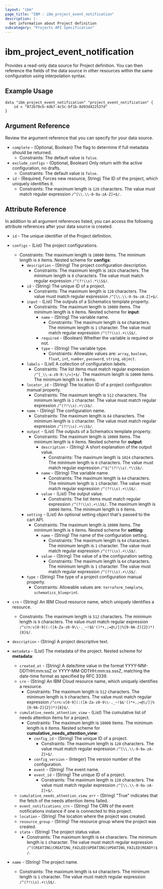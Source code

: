 ```yaml
---
layout: "ibm"
page_title: "IBM : ibm_project_event_notification"
description: |-
  Get information about Project definition
subcategory: "Projects API Specification"
---
```


# ibm_project_event_notification

Provides a read-only data source for Project definition. You can then reference the fields of the data source in other resources within the same configuration using interpolation syntax.

## Example Usage

```hcl
data "ibm_project_event_notification" "project_event_notification" {
	id = "072b70cb-4db7-4c5c-bf1b-8d93d422537d"
}
```

## Argument Reference

Review the argument reference that you can specify for your data source.

* `complete` - (Optional, Boolean) The flag to determine if full metadata should be returned.
  * Constraints: The default value is `false`.
* `exclude_configs` - (Optional, Boolean) Only return with the active configuration, no drafts.
  * Constraints: The default value is `false`.
* `id` - (Required, Forces new resource, String) The ID of the project, which uniquely identifies it.
  * Constraints: The maximum length is `128` characters. The value must match regular expression `/^[\\.\\-0-9a-zA-Z]+$/`.

## Attribute Reference

In addition to all argument references listed, you can access the following attribute references after your data source is created.

* `id` - The unique identifier of the Project definition.
* `configs` - (List) The project configurations.
  * Constraints: The maximum length is `10000` items. The minimum length is `0` items.
Nested scheme for **configs**:
	* `description` - (String) The project configuration description.
	  * Constraints: The maximum length is `1024` characters. The minimum length is `0` characters. The value must match regular expression `/^(?!\\s).*\\S$/`.
	* `id` - (String) The unique ID of a project.
	  * Constraints: The maximum length is `128` characters. The value must match regular expression `/^[\\.\\-0-9a-zA-Z]+$/`.
	* `input` - (List) The outputs of a Schematics template property.
	  * Constraints: The maximum length is `10000` items. The minimum length is `0` items.
	Nested scheme for **input**:
		* `name` - (String) The variable name.
		  * Constraints: The maximum length is `64` characters. The minimum length is `1` character. The value must match regular expression `/^(?!\\s).+\\S$/`.
		* `required` - (Boolean) Whether the variable is required or not.
		* `type` - (String) The variable type.
		  * Constraints: Allowable values are: `array`, `boolean`, `float`, `int`, `number`, `password`, `string`, `object`.
	* `labels` - (List) A collection of configuration labels.
	  * Constraints: The list items must match regular expression `/^[_\\-a-z0-9:\/=]+$/`. The maximum length is `10000` items. The minimum length is `0` items.
	* `locator_id` - (String) The location ID of a project configuration manual property.
	  * Constraints: The maximum length is `512` characters. The minimum length is `1` character. The value must match regular expression `/^(?!\\s).+\\S$/`.
	* `name` - (String) The configuration name.
	  * Constraints: The maximum length is `64` characters. The minimum length is `1` character. The value must match regular expression `/^(?!\\s).+\\S$/`.
	* `output` - (List) The outputs of a Schematics template property.
	  * Constraints: The maximum length is `10000` items. The minimum length is `0` items.
	Nested scheme for **output**:
		* `description` - (String) A short explanation of the output value.
		  * Constraints: The maximum length is `1024` characters. The minimum length is `0` characters. The value must match regular expression `/^$|^(?!\\s).*\\S$/`.
		* `name` - (String) The variable name.
		  * Constraints: The maximum length is `64` characters. The minimum length is `1` character. The value must match regular expression `/^(?!\\s).+\\S$/`.
		* `value` - (List) The output value.
		  * Constraints: The list items must match regular expression `/^(?!\\s).+\\S$/`. The maximum length is `10000` items. The minimum length is `0` items.
	* `setting` - (List) An optional setting object that's passed to the cart API.
	  * Constraints: The maximum length is `10000` items. The minimum length is `0` items.
	Nested scheme for **setting**:
		* `name` - (String) The name of the configuration setting.
		  * Constraints: The maximum length is `64` characters. The minimum length is `1` character. The value must match regular expression `/^(?!\\s).+\\S$/`.
		* `value` - (String) The value of a the configuration setting.
		  * Constraints: The maximum length is `64` characters. The minimum length is `1` character. The value must match regular expression `/^(?!\\s).+\\S$/`.
	* `type` - (String) The type of a project configuration manual property.
	  * Constraints: Allowable values are: `terraform_template`, `schematics_blueprint`.

* `crn` - (String) An IBM Cloud resource name, which uniquely identifies a resource.
  * Constraints: The maximum length is `512` characters. The minimum length is `9` characters. The value must match regular expression `/^crn:v[0-9](:([A-Za-z0-9\\-._~!$&'()*+,;=@\/]|%[0-9A-Z]{2})*){8}$/`.

* `description` - (String) A project descriptive text.

* `metadata` - (List) The metadata of the project.
Nested scheme for **metadata**:
	* `created_at` - (String) A date/time value in the format YYYY-MM-DDTHH:mm:ssZ or YYYY-MM-DDTHH:mm:ss.sssZ, matching the date-time format as specified by RFC 3339.
	* `crn` - (String) An IBM Cloud resource name, which uniquely identifies a resource.
	  * Constraints: The maximum length is `512` characters. The minimum length is `9` characters. The value must match regular expression `/^crn:v[0-9](:([A-Za-z0-9\\-._~!$&'()*+,;=@\/]|%[0-9A-Z]{2})*){8}$/`.
	* `cumulative_needs_attention_view` - (List) The cumulative list of needs attention items for a project.
	  * Constraints: The maximum length is `10000` items. The minimum length is `0` items.
	Nested scheme for **cumulative_needs_attention_view**:
		* `config_id` - (String) The unique ID of a project.
		  * Constraints: The maximum length is `128` characters. The value must match regular expression `/^[\\.\\-0-9a-zA-Z]+$/`.
		* `config_version` - (Integer) The version number of the configuration.
		* `event` - (String) The event name.
		* `event_id` - (String) The unique ID of a project.
		  * Constraints: The maximum length is `128` characters. The value must match regular expression `/^[\\.\\-0-9a-zA-Z]+$/`.
	* `cumulative_needs_attention_view_err` - (String) \"True\" indicates that the fetch of the needs attention items failed.
	* `event_notifications_crn` - (String) The CRN of the event notifications instance if one is connected to this project.
	* `location` - (String) The location where the project was created.
	* `resource_group` - (String) The resource group where the project was created.
	* `state` - (String) The project status value.
	  * Constraints: The maximum length is `64` characters. The minimum length is `1` character. The value must match regular expression `/^(CREATING|CREATING_FAILED|UPDATING|UPDATING_FAILED|READY)$/`.

* `name` - (String) The project name.
  * Constraints: The maximum length is `64` characters. The minimum length is `1` character. The value must match regular expression `/^(?!\\s).+\\S$/`.

